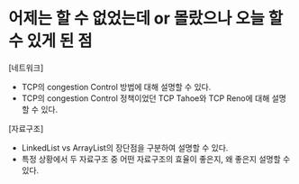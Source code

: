 # 어제는 할 수 없었는데 or 몰랐으나 오늘 할 수 있게 된 점

[네트워크]
- TCP의 congestion Control 방법에 대해 설명할 수 있다.
- TCP의 congestion Control 정책이었던 TCP Tahoe와 TCP Reno에 대해 설명할 수 있다.

[자료구조]
- LinkedList vs ArrayList의 장단점을 구분하여 설명할 수 있다.
- 특정 상황에서 두 자료구조 중 어떤 자료구조의 효율이 좋은지, 왜 좋은지 설명할 수 있다.
